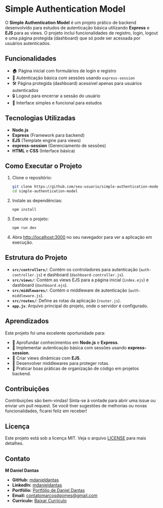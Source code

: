 # Simple Authentication Model

O **Simple Authentication Model** é um projeto prático de backend desenvolvido para estudos de autenticação básica utilizando **Express** e **EJS** para as views. O projeto inclui funcionalidades de registro, login, logout e uma página protegida (dashboard) que só pode ser acessada por usuários autenticados.

<!-- - **Veja Online:** [Link do Projeto](#) *(adicione o link quando disponível)* -->

<!-- ![Projeto](./src/assets/images/imgSimpleAuthModel.png) *(adicione uma imagem do projeto)* -->

## Funcionalidades

- 🏠 Página inicial com formulários de login e registro
- 📄 Autenticação básica com sessões usando `express-session`
- 🛠️ Página protegida (dashboard) acessível apenas para usuários autenticados
- 🔒 Logout para encerrar a sessão do usuário
- 📱 Interface simples e funcional para estudos

## Tecnologias Utilizadas

- **Node.js**
- **Express** (Framework para backend)
- **EJS** (Template engine para views)
- **express-session** (Gerenciamento de sessões)
- **HTML** e **CSS** (Interface básica)

## Como Executar o Projeto

1. Clone o repositório:

    ```bash
    git clone https://github.com/seu-usuario/simple-authentication-model.git
    cd simple-authentication-model
    ```

2. Instale as dependências:

    ```bash
    npm install
    ```

3. Execute o projeto:

    ```bash
    npm run dev
    ```

4. Abra [http://localhost:3000](http://localhost:3000) no seu navegador para ver a aplicação em execução.

## Estrutura do Projeto

- **`src/controllers/`**: Contém os controladores para autenticação (`auth-controller.js`) e dashboard (`dashboard-controller.js`).
- **`src/views/`**: Contém as views EJS para a página inicial (`index.ejs`) e dashboard (`dashboard.ejs`).
- **`src/middlewares/`**: Contém o middleware de autenticação (`auth-middleware.js`).
- **`src/routes/`**: Define as rotas da aplicação (`router.js`).
- **`app.js`**: Arquivo principal do projeto, onde o servidor é configurado.

## Aprendizados

Este projeto foi uma excelente oportunidade para:

- 🔷 Aprofundar conhecimentos em **Node.js** e **Express**.
- 🔷 Implementar autenticação básica com sessões usando **express-session**.
- 🔷 Criar views dinâmicas com **EJS**.
- 🔷 Desenvolver middlewares para proteger rotas.
- 🔷 Praticar boas práticas de organização de código em projetos backend.

## Contribuições

Contribuições são bem-vindas! Sinta-se à vontade para abrir uma issue ou enviar um pull request. Se você tiver sugestões de melhorias ou novas funcionalidades, ficarei feliz em receber!

## Licença

Este projeto está sob a licença MIT. Veja o arquivo [LICENSE](LICENSE) para mais detalhes.

## Contato

**M Daniel Dantas**

- **GitHub:** [mdanieldantas](https://github.com/mdanieldantas)
- **LinkedIn:** [mdanieldantas](https://www.linkedin.com/in/mdanieldantas)
- **Portfólio:** [Portfólio de Daniel Dantas](https://danieldantasdev.vercel.app)
- **Email:** [contatomarcosdgomes@gmail.com](mailto:contatomarcosdgomes@gmail.com)
- **Currículo:** [Baixar Currículo](https://drive.google.com/file/d/1Z_tqBv6kg4wkDAQHAvY3lcuVSq3rabTt/view?usp=drive_link)